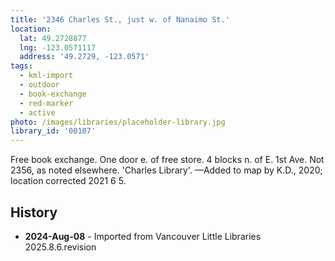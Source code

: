 ```yaml
---
title: '2346 Charles St., just w. of Nanaimo St.'
location:
  lat: 49.2728877
  lng: -123.0571117
  address: '49.2729, -123.0571'
tags:
  - kml-import
  - outdoor
  - book-exchange
  - red-marker
  - active
photo: /images/libraries/placeholder-library.jpg
library_id: '00107'
---
```

Free book exchange. One door e. of free store.
4 blocks n. of E. 1st Ave.
Not 2356, as noted elsewhere.
'Charles Library'.
—Added to map by K.D., 2020; 
location corrected 2021 6 5.

## History
- **2024-Aug-08** - Imported from Vancouver Little Libraries 2025.8.6.revision
